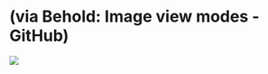 <!--
id: 4010323127
link: http://tumblr.atmos.org/post/4010323127/via-behold-image-view-modes-github
slug: via-behold-image-view-modes-github
date: Mon Mar 21 2011 15:27:37 GMT-0700 (PDT)
publish: 2011-03-021
tags: 
title: (via Behold: Image view modes - GitHub)
-->


(via Behold: Image view modes - GitHub)
=======================================

![](http://25.media.tumblr.com/tumblr_lifie2jK991qz4sngo1_1280.jpg)

